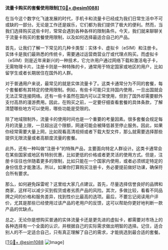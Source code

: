 **流量卡购买的套餐使用限制[[TG💪+ @esim1088](https://t.me/s/esim1088)]**

在当今这个数字化飞速发展的时代，手机卡和流量卡已经成为我们日常生活中不可或缺的一部分。无论是工作还是娱乐，它们都为我们提供了极大的便利。然而，当我们选择购买这些卡时，常常会遇到各种各样的限制条件。今天，我们就来聊聊关于流量卡购买的套餐使用限制，以及如何选择最适合自己的产品。

首先，让我们了解一下常见的几种卡类型：实体卡、虚拟卡（eSIM）和注册卡。实体卡是我们最熟悉的传统卡，需要通过运营商营业厅或代理点购买。而虚拟卡（eSIM）则是近年来新兴的一种技术，它允许用户通过网络下载和激活电子卡，无需物理卡片。注册卡则是一种特殊的卡，通常用于特定国家或地区的用户，比如留学生或者长期居住在国外的人群。

对于普通用户来说，最常见的就是实体流量卡了。这类卡通常分为不同的套餐，每个套餐都有其特定的使用限制。例如，有些卡可能只支持国内使用，一旦出国就会无法正常连接网络。还有一些卡虽然在国内可以正常使用，但到了国外却需要额外支付高昂的漫游费用。因此，在购买之前，一定要仔细查看套餐的具体条款，了解清楚哪些地方可以使用，哪些功能是受限的。

除了地域限制外，流量卡的使用时间也是一个重要的考量因素。很多套餐会规定每月的流量上限，一旦超出这个限额，网速可能会被降低甚至停止服务。因此，如果你经常需要大量上网，比如观看高清视频或者下载大型文件，那么就需要选择那些提供无限流量或者高额度流量的套餐。

此外，还有一种叫做“注册卡”的特殊产品，主要面向特定人群设计。这类卡通常会在某些国家或地区有特别优惠，比如更低的价格或者更灵活的使用方式。但是，注册卡往往也伴随着更多的限制，比如只能在一个国家内使用，或者必须绑定特定的身份信息才能激活。所以，如果你打算购买注册卡，务必要提前做好功课，确保符合所有要求。

那么，如何避免踩雷呢？这里给大家几点建议。首先，尽量选择信誉良好的品牌和商家，这样可以减少买到假货或者劣质产品的风险。其次，多做比较，看看不同品牌之间的价格和服务差异，找到性价比最高的选项。最后，不要忘记阅读用户评价，尤其是那些已经使用过该产品的老用户的反馈，这可以帮助你更好地判断一款产品的优缺点。

总之，无论你是想购买普通的实体流量卡还是更先进的虚拟卡，都需要对市场上的各种选择有一个全面的认识，并根据自己的实际需求做出明智的选择。记住，适合别人的不一定适合自己，只有真正理解了自己的需求，才能挑选到最合适的套餐。

[[TG💪+ @esim1088](https://t.me/s/esim1088) ![Image](https://i.postimg.cc/4NQfJmqS/Snipaste-2025-05-13-00-14-12.png)]